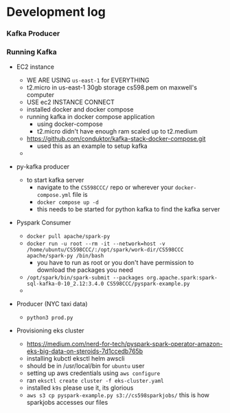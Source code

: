 # Development log

### Kafka Producer

### Running Kafka

* EC2 instance
  * WE ARE USING `us-east-1` for EVERYTHING
  * t2.micro in us-east-1 30gb storage cs598.pem on maxwell's computer
  * USE ec2 INSTANCE CONNECT
  * installed docker and docker compose 
  * running kafka in docker compose application
    * using docker-compose
    * t2.micro didn't have enough ram scaled up to t2.medium
  * https://github.com/conduktor/kafka-stack-docker-compose.git
    * used this as an example to setup kafka
  * 

* py-kafka producer
  * to start kafka server
    * navigate to the `CS598CCC/` repo or wherever your `docker-compose.yml` file is
    * `docker compose up -d`
    * this needs to be started for python kafka to find the kafka server
    
* Pyspark Consumer
  * `docker pull apache/spark-py`
  * `docker run -u root --rm -it --network=host -v /home/ubuntu/CS598CCC/:/opt/spark/work-dir/CS598CCC apache/spark-py /bin/bash`
	* you have to run as root or you don't have permission to download the packages you need
  * `/opt/spark/bin/spark-submit --packages org.apache.spark:spark-sql-kafka-0-10_2.12:3.4.0 CS598CCC/pyspark-example.py`
  * 

* Producer (NYC taxi data)
  * `python3 prod.py` 

* Provisioning eks cluster
  * https://medium.com/nerd-for-tech/pyspark-spark-operator-amazon-eks-big-data-on-steroids-7d1ccedb765b
  * installing kubctl eksctl helm awscli
  * should be in /usr/local/bin for `ubuntu` user
  * setting up aws credentials using `aws configure`
  * ran `eksctl create cluster -f eks-cluster.yaml`
  * installed `k9s` please use it, its glorious
  * `aws s3 cp pyspark-example.py s3://cs598sparkjobs/` this is how sparkjobs accesses our files